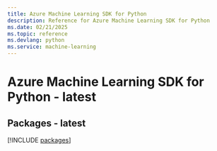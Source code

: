 ```yaml
---
title: Azure Machine Learning SDK for Python
description: Reference for Azure Machine Learning SDK for Python
ms.date: 02/21/2025
ms.topic: reference
ms.devlang: python
ms.service: machine-learning
---
```

# Azure Machine Learning SDK for Python - latest
## Packages - latest
[!INCLUDE [packages](machine-learning-index.md)]